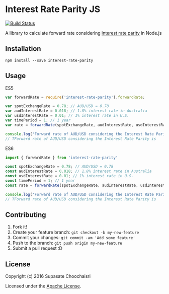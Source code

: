 # Interest Rate Parity JS

[![Build Status](https://travis-ci.org/supasate/Interest-Rate-Parity-JS.svg?branch=master)](https://travis-ci.org/supasate/Interest-Rate-Parity-JS)

A library to calculate forward rate considering [interest rate parity](https://en.wikipedia.org/wiki/Interest_rate_parity) in Node.js

## Installation

`npm install --save interest-rate-parity`

## Usage

ES5
``` javascript
var forwardRate = require('interest-rate-parity').forwardRate;

var spotExchangeRate = 0.78; // AUD/USD = 0.78
var audInterestRate = 0.018; // 1.8% interest rate in Australia
var usdInterestRate = 0.01; // 1% interest rate in U.S.
var timePeriod = 1; // 1 year
var rate = forwardRate(spotExchangeRate, audInterestRate, usdInterestRate, timePeriod);

console.log('Forward rate of AUD/USD considering the Interest Rate Parity is ' + rate);
// TForward rate of AUD/USD considering the Interest Rate Parity is
```

ES6
``` javascript
import { forwardRate } from 'interest-rate-parity'

const spotExchangeRate = 0.78; // AUD/USD = 0.78
const audInterestRate = 0.018; // 1.8% interest rate in Australia
const usdInterestRate = 0.01; // 1% interest rate in U.S.
const timePeriod = 1; // 1 year
const rate = forwardRate(spotExchangeRate, audInterestRate, usdInterestRate, timePeriod);

console.log('Forward rate of AUD/USD considering the Interest Rate Parity is ' + rate);
// TForward rate of AUD/USD considering the Interest Rate Parity is
```


## Contributing

1. Fork it!
2. Create your feature branch: `git checkout -b my-new-feature`
3. Commit your changes: `git commit -am 'Add some feature'`
4. Push to the branch: `git push origin my-new-feature`
5. Submit a pull request :D


## License

Copyright (c) 2016 Supasate Choochaisri

Licensed under the [Apache License](https://github.com/supasate/Interest-Rate-Parity-JS/blob/master/LICENSE).
